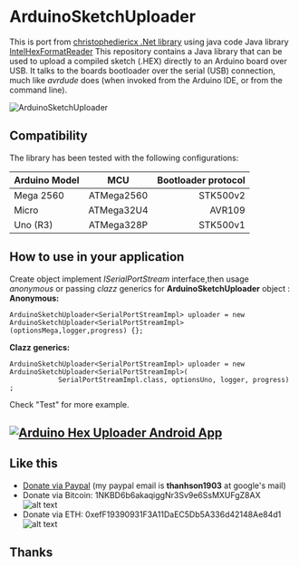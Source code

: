 # ArduinoSketchUploader
This is port from  [christophediericx .Net library](https://github.com/t2t-sonbui/IntelHexFormatReader/tree/java) using java code
Java library [IntelHexFormatReader](https://github.com/t2t-sonbui/IntelHexFormatReader/tree/java) 
This repository contains a Java library  that can be used to upload a compiled sketch (.HEX) directly to an Arduino board over USB. It talks to the boards bootloader over the serial (USB) connection, much like *avrdude* does (when invoked from the Arduino IDE, or from the command line).

![ArduinoSketchUploader](https://github.com/christophediericx/ArduinoSketchUploader/blob/master/Images/ArduinoSketchUploader.png)

## Compatibility ##
The library has been tested with the following configurations:

| Arduino Model | MCU           | Bootloader protocol                                |
| ------------- |:-------------:| -------:|
| Mega 2560     | ATMega2560    | STK500v2|
| Micro         | ATMega32U4    | AVR109  |
| Uno (R3)      | ATMega328P    | STK500v1|

## How to use in your application ##

Create object implement *ISerialPortStream* interface,then usage *anonymous* or passing *clazz* generics for **ArduinoSketchUploader** object :
**Anonymous:**
```
ArduinoSketchUploader<SerialPortStreamImpl> uploader = new ArduinoSketchUploader<SerialPortStreamImpl>(optionsMega,logger,progress) {};
```
**Clazz generics:** 
```
ArduinoSketchUploader<SerialPortStreamImpl> uploader = new ArduinoSketchUploader<SerialPortStreamImpl>(
			SerialPortStreamImpl.class, optionsUno, logger, progress) ;
```
Check "Test" for more example.

[![Arduino Hex Uploader Android App](https://play.google.com/intl/en_us/badges/images/badge_new.png)](https://play.google.com/store/apps/details?id=xyz.vidieukhien.embedded.arduinohexupload)
------
## Like this
- [Donate via Paypal](https://www.paypal.me/sonbuivn) (my paypal email is **thanhson1903** at google's mail)
- Donate via Bitcoin: 1NKBD6b6akaqiggNr3Sv9e6SsMXUFgZ8AX
![alt text][bitcoin]
-  Donate via ETH: 0xefF19390931F3A11DaEC5Db5A336d42148Ae84d1
![alt text][eth]

[bitcoin]: https://i.imgur.com/oD2K5uo.png "1NKBD6b6akaqiggNr3Sv9e6SsMXUFgZ8AX"
[eth]: https://i.imgur.com/MplPLS9.png "0xefF19390931F3A11DaEC5Db5A336d42148Ae84d1"
## Thanks
